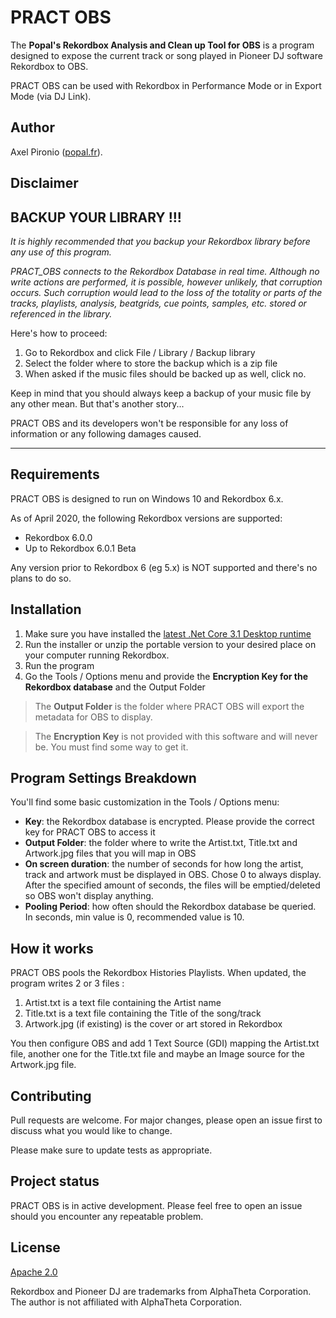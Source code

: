﻿# PRACT OBS

The **Popal's Rekordbox Analysis and Clean up Tool for OBS** is a program designed to expose the current track or song played in Pioneer DJ software Rekordbox to OBS.

PRACT OBS can be used with Rekordbox in Performance Mode or in Export Mode (via DJ Link).

## Author

Axel Pironio ([popal.fr](http://popal.fr)).

## Disclaimer

BACKUP YOUR LIBRARY !!!
-----------------
*It is highly recommended that you backup your Rekordbox library before any use of this program.*

*PRACT_OBS connects to the Rekordbox Database in real time. Although no write actions are performed, it is possible, however unlikely, that corruption occurs. Such corruption would lead to the loss of the totality or parts of the tracks, playlists, analysis, beatgrids, cue points, samples, etc. stored or referenced in the library.*


Here's how to proceed:
1. Go to Rekordbox and click File / Library / Backup library
2. Select the folder where to store the backup which is a zip file
3. When asked if the music files should be backed up as well, click no. 

Keep in mind that you should always keep a backup of your music file by any other mean. But that's another story...

PRACT OBS and its developers won't be responsible for any loss of information or any following damages caused.


-----------------

## Requirements

PRACT OBS is designed to run on Windows 10 and Rekordbox 6.x.

As of April 2020, the following Rekordbox versions are supported:
* Rekordbox 6.0.0
* Up to Rekordbox 6.0.1 Beta

Any version prior to Rekordbox 6 (eg 5.x) is NOT supported and there's no plans to do so.

## Installation

1. Make sure you have installed the [latest .Net Core 3.1 Desktop runtime](https://dotnet.microsoft.com/download/dotnet-core/3.1)
2. Run the installer or unzip the portable version to your desired place on your computer running Rekordbox.
2. Run the program
2. Go the Tools / Options menu and provide the **Encryption Key for the Rekordbox database** and the Output Folder

> The **Output Folder** is the folder where PRACT OBS will export the metadata for OBS to display.

> The **Encryption Key** is not provided with this software and will never be. You must find some way to get it.

## Program Settings Breakdown

You'll find some basic customization in the Tools / Options menu:
* **Key**: the Rekordbox database is encrypted. Please provide the correct key for PRACT OBS to access it
* **Output Folder**: the folder where to write the Artist.txt, Title.txt and Artwork.jpg files that you will map in OBS
* **On screen duration**: the number of seconds for how long the artist, track and artwork must be displayed in OBS. Chose 0 to always display. After the specified amount of seconds, the files will be emptied/deleted so OBS won't display anything.
* **Pooling Period**: how often should the Rekordbox database be queried. In seconds, min value is 0, recommended value is 10.

## How it works

PRACT OBS pools the Rekordbox Histories Playlists. When updated, the program writes 2 or 3 files :
1. Artist.txt is a text file containing the Artist name
2. Title.txt is a text file containing the Title of the song/track
3. Artwork.jpg (if existing) is the cover or art stored in Rekordbox

You then configure OBS and add 1 Text Source (GDI) mapping the Artist.txt file, another one for the Title.txt file and maybe an Image source for the Artwork.jpg file.


## Contributing
Pull requests are welcome. For major changes, please open an issue first to discuss what you would like to change.

Please make sure to update tests as appropriate.

## Project status

PRACT OBS is in active development. Please feel free to open an issue should you encounter any repeatable problem.

## License
[Apache 2.0](https://choosealicense.com/licenses/apache-2.0/)

Rekordbox and Pioneer DJ are trademarks from AlphaTheta Corporation. The author is not affiliated with AlphaTheta Corporation.